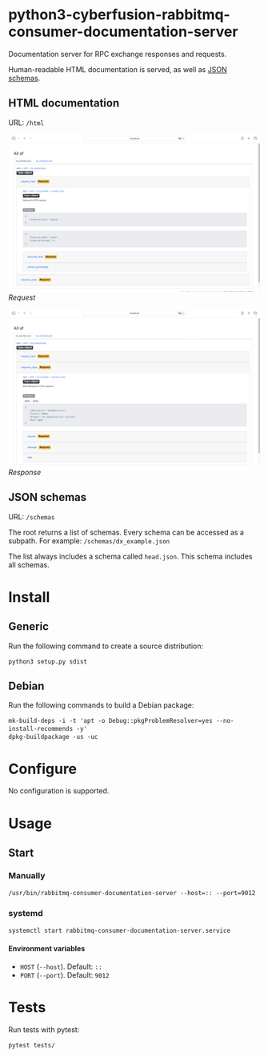 # python3-cyberfusion-rabbitmq-consumer-documentation-server

Documentation server for RPC exchange responses and requests.

Human-readable HTML documentation is served, as well as [JSON schemas](https://json-schema.org/).

## HTML documentation

URL: `/html`

![HTML documentation: request](assets/request.png)
*Request*

![HTML documentation: response](assets/response.png)
*Response*

## JSON schemas

URL: `/schemas`

The root returns a list of schemas. Every schema can be accessed as a subpath. For example: `/schemas/dx_example.json`

The list always includes a schema called `head.json`. This schema includes all schemas.

# Install

## Generic

Run the following command to create a source distribution:

    python3 setup.py sdist

## Debian

Run the following commands to build a Debian package:

    mk-build-deps -i -t 'apt -o Debug::pkgProblemResolver=yes --no-install-recommends -y'
    dpkg-buildpackage -us -uc

# Configure

No configuration is supported.

# Usage

## Start

### Manually

    /usr/bin/rabbitmq-consumer-documentation-server --host=:: --port=9012

### systemd

    systemctl start rabbitmq-consumer-documentation-server.service

#### Environment variables

* `HOST` (`--host`). Default: `::`
* `PORT` (`--port`). Default: `9012`

# Tests

Run tests with pytest:

    pytest tests/
